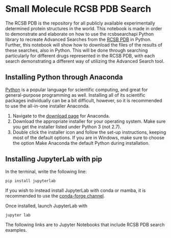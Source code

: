 # Small Molecule RCSB PDB Search

The RCSB PDB is the repository for all publicly available experimentally 
determined protein structures in the world. This notebook is made in order to 
demonstrate and elaborate on how to use the rcsbsearchapi Python library to 
recreate Advanced Searches from the [RCSB PDB](https://www.rcsb.org/) in Python. Further, this notebook 
will show how to download the files of the results of these searches, also in 
Python. This will be done through searching particularly for different drugs 
represented in the RCSB PDB, with each search demonstrating a different way of 
utilizing the Advanced Search tool.

## Installing Python through Anaconda

[Python](https://www.python.org/) is a popular language for scientific computing, and great for general-purpose programming
as well. Installing all of its scientific packages individually can be a bit difficult, however, so it is 
recommended to use the all-in-one installer Anaconda.

1. Navigate to the [download page](https://www.anaconda.com/download) for Anaconda.
2. Download the appropriate installer for your operating system. Make sure you get the installer listed under Python 3 (not 2.7).
3. Double click the installer icon and follow the set-up instructions, keeping most of the default options. If you are in Windows, make sure to choose the option Make Anaconda the default Python during installation.

## Installing JupyterLab with pip

In the terminal, write the following line:

```console
pip install jupyterlab
```

If you wish to instead install JupyterLab with conda or mamba, it is recommended to use the [conda-forge channel](https://conda-forge.org/).

Once installed, launch JupyterLab with
```console
jupyter lab
```

The following links are to Jupyter Notebooks that include RCSB PDB search examples. 


```{tableofcontents}
```
